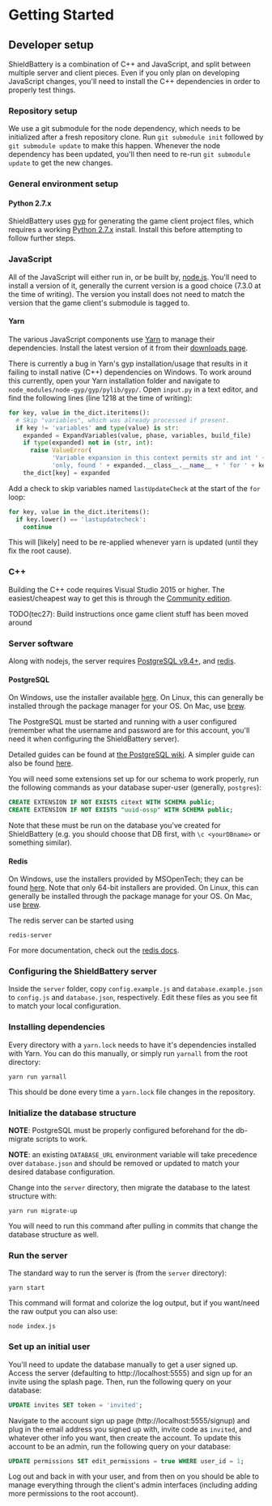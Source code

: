 # Getting Started

## Developer setup

ShieldBattery is a combination of C++ and JavaScript, and split between multiple server and client
pieces. Even if you only plan on developing JavaScript changes, you'll need to install the C++
dependencies in order to properly test things.

### Repository setup

We use a git submodule for the node dependency, which needs to be initialized after a fresh
repository clone. Run `git submodule init` followed by `git submodule update` to make this happen.
Whenever the node dependency has been updated, you'll then need to re-run `git submodule update` to
get the new changes.

### General environment setup

#### Python 2.7.x

ShieldBattery uses [gyp](https://gyp.gsrc.io/) for generating the game client project files, which
requires a working [Python 2.7.x](http://www.python.org/download/) install. Install this before
attempting to follow further steps.

### JavaScript

All of the JavaScript will either run in, or be built by, [node.js](https://nodejs.org). You'll need
to install a version of it, generally the current version is a good choice (7.3.0 at the time of
writing). The version you install does not need to match the version that the game client's
submodule is tagged to.

#### Yarn

The various JavaScript components use [Yarn](https://yarnpkg.com/) to manage their dependencies.
Install the latest version of it from their [downloads page](https://yarnpkg.com/en/docs/install).

There is currently a bug in Yarn's gyp installation/usage that results in it failing to install
native (C++) dependencies on Windows. To work around this currently, open your Yarn installation
folder and navigate to `node_modules/node-gyp/gyp/pylib/gyp/`. Open `input.py` in a text editor, and
find the following lines (line 1218 at the time of writing):

```py
for key, value in the_dict.iteritems():
  # Skip "variables", which was already processed if present.
  if key != 'variables' and type(value) is str:
    expanded = ExpandVariables(value, phase, variables, build_file)
    if type(expanded) not in (str, int):
      raise ValueError(
            'Variable expansion in this context permits str and int ' + \
            'only, found ' + expanded.__class__.__name__ + ' for ' + key)
    the_dict[key] = expanded
```

Add a check to skip variables named `lastUpdateCheck` at the start of the `for` loop:

```py
for key, value in the_dict.iteritems():
  if key.lower() == 'lastupdatecheck':
    continue
```

This will [likely] need to be re-applied whenever yarn is updated (until they fix the root cause).

### C++

Building the C++ code requires Visual Studio 2015 or higher. The easiest/cheapest way to get this
is through the
[Community edition](https://www.visualstudio.com/en-us/downloads/download-visual-studio-vs.aspx).

TODO(tec27): Build instructions once game client stuff has been moved around

### Server software

Along with nodejs, the server requires [PostgreSQL v9.4+](http://postgresql.org), and
[redis](http://redis.io).

#### PostgreSQL

On Windows, use the installer available [here](http://www.postgresql.org/download/windows/). On
Linux, this can generally be installed through the package manager for your OS. On Mac, use
[brew](http://brew.sh).

The PostgreSQL must be started and running with a user configured (remember what the username and
password are for this account, you'll need it when configuring the ShieldBattery server).

Detailed guides can be found at
[the PostgreSQL wiki](https://wiki.postgresql.org/wiki/Detailed_installation_guides). A simpler
guide can also be found
[here](http://www.thegeekstuff.com/2009/04/linux-postgresql-install-and-configure-from-source/).

You will need some extensions set up for our schema to work properly, run the following commands
as your database super-user (generally, `postgres`):

```sql
CREATE EXTENSION IF NOT EXISTS citext WITH SCHEMA public;
CREATE EXTENSION IF NOT EXISTS "uuid-ossp" WITH SCHEMA public;
```

Note that these must be run on the database you've created for ShieldBattery (e.g. you should
choose that DB first, with `\c <yourDBname>` or something similar).

#### Redis

On Windows, use the installers provided by MSOpenTech; they can be found [here](https://github.com/MSOpenTech/redis/releases). Note that only 64-bit installers are provided.
On Linux, this can generally be installed through the package manage for your OS. On Mac, use
[brew](http://brew.sh).

The redis server can be started using

```
redis-server
```

For more documentation, check out the [redis docs](http://redis.io/documentation).

### Configuring the ShieldBattery server

Inside the `server` folder, copy `config.example.js` and `database.example.json` to `config.js` and
`database.json`, respectively. Edit these files as you see fit to match your local configuration.

### Installing dependencies

Every directory with a `yarn.lock` needs to have it's dependencies installed with Yarn. You can do
this manually, or simply run `yarnall` from the root directory:

```
yarn run yarnall
```

This should be done every time a `yarn.lock` file changes in the repository.

### Initialize the database structure

**NOTE**: PostgreSQL must be properly configured beforehand for the db-migrate scripts to work.

**NOTE**: an existing `DATABASE_URL` environment variable will take precedence over `database.json`
and should be removed or updated to match your desired database configuration.

Change into the `server` directory, then migrate the database to the latest structure with:

```
yarn run migrate-up
```

You will need to run this command after pulling in commits that change the database structure as
well.

### Run the server

The standard way to run the server is (from the `server` directory):

```
yarn start
```

This command will format and colorize the log output, but if you want/need the raw output you can
also use:

```
node index.js
```

### Set up an initial user

You'll need to update the database manually to get a user signed up. Access the server (defaulting
to http://localhost:5555) and sign up for an invite using the splash page. Then, run the following
query on your database:

```sql
UPDATE invites SET token = 'invited';
```

Navigate to the account sign up page (http://localhost:5555/signup) and plug in the email address
you signed up with, invite code as `invited`, and whatever other info you want, then create the
account. To update this account to be an admin, run the following query on your database:

```sql
UPDATE permissions SET edit_permissions = true WHERE user_id = 1;
```

Log out and back in with your user, and from then on you should be able to manage everything through
the client's admin interfaces (including adding more permissions to the root account).
